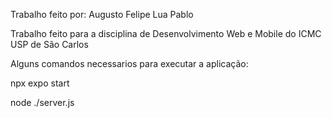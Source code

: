 Trabalho feito por:
Augusto
Felipe
Lua
Pablo

Trabalho feito para a disciplina de Desenvolvimento Web e Mobile do ICMC USP de São Carlos

Alguns comandos necessarios para executar a aplicação:

npx expo start

node ./server.js
